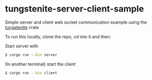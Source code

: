 # tungstenite-server-client-sample

Simple server and client web socket communication example using the [tungstenite](https://github.com/snapview/tungstenite-rs) crate

To run this locally, clone the repo, cd into it and then:

Start server with

```bash
$ cargo run --bin server
```

(In another terminal) start the client

```bash
$ cargo run --bin client
```
